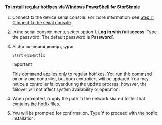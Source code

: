 <!--author=SharS last changed: 9/17/15-->

#### To install regular hotfixes via Windows PowerShell for StorSimple
1. Connect to the device serial console. For more information, see [Step 1: Connect to the serial console](../articles/storsimple/storsimple-update-device.md#step1).
2. In the serial console menu, select option 1, **Log in with full access**. Type the password. The default password is **Password1**.
3. At the command prompt, type:
   
    ```
    Start-HcsHotfix
    ```
   
    > [!IMPORTANT]
    >
    > This command applies only to regular hotfixes. You run this command on only one controller, but both controllers will be updated.
    > You may notice a controller failover during the update process; however, the failover will not affect system availability or operation.

4. When prompted, supply the path to the network shared folder that contains the hotfix files.
5. You will be prompted for confirmation. Type **Y** to proceed with the hotfix installation.

